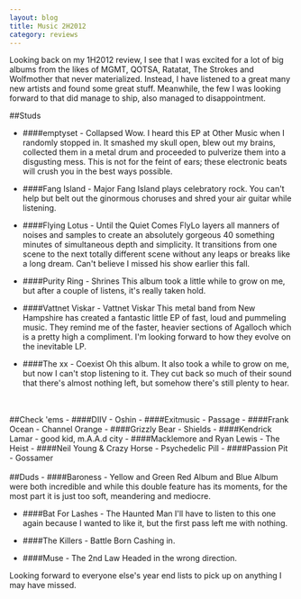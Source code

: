 ```yaml
---
layout: blog
title: Music 2H2012
category: reviews
---
```

Looking back on my 1H2012 review, I see that I was excited for a lot of big albums from the likes of MGMT, QOTSA, Ratatat, The Strokes and Wolfmother that never materialized. Instead, I have listened to a great many new artists and found some great stuff. Meanwhile, the few I was looking forward to that did manage to ship, also managed to disappointment.


##Studs

- ####emptyset - Collapsed
Wow. I heard this EP at Other Music when I randomly stopped in. It smashed my skull open, blew out my brains, collected them in a metal drum and proceeded to pulverize them into a disgusting mess. This is not for the feint of ears; these electronic beats will crush you in the best ways possible.

- ####Fang Island - Major
Fang Island plays celebratory rock. You can't help but belt out the ginormous choruses and shred your air guitar while listening.

- ####Flying Lotus - Until the Quiet Comes
FlyLo layers all manners of noises and samples to create an absolutely gorgeous 40 something minutes of simultaneous depth and simplicity. It transitions from one scene to the next totally different scene without any leaps or breaks like a long dream. Can't believe I missed his show earlier this fall.

- ####Purity Ring - Shrines
This album took a little while to grow on me, but after a couple of listens, it's really taken hold.

- ####Vattnet Viskar - Vattnet Viskar
This metal band from New Hampshire has created a fantastic little EP of fast, loud and pummeling music. They remind me of the faster, heavier sections of Agalloch which is a pretty high a compliment. I'm looking forward to how they evolve on the inevitable LP.

- ####The xx - Coexist
Oh this album. It also took a while to grow on me, but now I can't stop listening to it. They cut back so much of their sound that there's almost nothing left, but somehow there's still plenty to hear.

<br/>
<br/>
##Check 'ems
- ####DIIV - Oshin
- ####Exitmusic - Passage
- ####Frank Ocean - Channel Orange
- ####Grizzly Bear - Shields
- ####Kendrick Lamar - good kid, m.A.A.d city
- ####Macklemore and Ryan Lewis - The Heist
- ####Neil Young & Crazy Horse - Psychedelic Pill
- ####Passion Pit - Gossamer

<br/>
<br/>
##Duds
- ####Baroness - Yellow and Green
Red Album and Blue Album were both incredible and while this double feature has its moments, for the most part it is just too soft, meandering and mediocre.

- ####Bat For Lashes - The Haunted Man
I'll have to listen to this one again because I wanted to like it, but the first pass left me with nothing.

- ####The Killers - Battle Born
Cashing in.

- ####Muse - The 2nd Law
Headed in the wrong direction.

Looking forward to everyone else's year end lists to pick up on anything I may have missed.